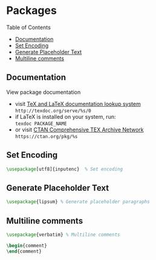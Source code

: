 <h1> Packages </h1>



Table of Contents
- [Documentation](#documentation)
- [Set Encoding](#set-encoding)
- [Generate Placeholder Text](#generate-placeholder-text)
- [Multiline comments](#multiline-comments)

## Documentation

View package documentation
- visit [TeX and LaTeX documentation lookup system](https://texdoc.org/)  
    `http://texdoc.org/serve/%s/0`
- if LaTeX is installed on your system, run:  
    `texdoc PACKAGE_NAME`
- or visit [CTAN Comprehensive TEX Archive Network](https://ctan.org/)  
    `https://ctan.org/pkg/%s`

## Set Encoding

```latex
\usepackage[utf8]{inputenc}  % Set encoding
```


## Generate Placeholder Text

```latex
\usepackage{lipsum} % Generate placeholder paragraphs
```

## Multiline comments

```latex
\usepackage{verbatim} % Multiline comments

```

```latex
\begin{comment}
\end{comment}
```